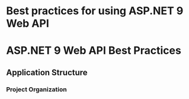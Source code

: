 # Best practices for using ASP.NET 9 Web API
# ASP.NET 9 Web API Best Practices

## Application Structure

### Project Organization